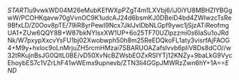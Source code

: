$START$Iu9vwkWD04M26eMubKEfWXpPZgT4m1LXVbj6/iJ0iYU8MBHZlYBGgwW/PCOHKqavw70gVvnOC9K1udcAJ24d6bsmKJ0DBeiD4bd4ZWIwzcTsRe9BfxLD/Z0Oov8pTE/79iR8yrPewI9Ncx7JklJvIDbNLGpf9ywc1jSjzATiReofmgUA1+ZUw6QQY8B+W87bkNYIsxXW1UP+6o25TF70UZlpzzmi0s6IaSu1oJRdNk/W7pxypXxcvYsFU1bj02Xwobwph50h8m25ReEDQkoFL1aty3visrfAjFAOG4+M9y+hxloc9oLnMrjuZH5rcmHMzai7SBARUOAZafsIvvb6pIiV8Ds8dCO//w32tRKujnBsJG0QltL0BE/vD50XvNcBZWsbEOZxRSIYTj12KNZy+9baLkG9VycEhoybES7c1VZrLhF41wWEmx9upnevb/ZTN3Ii4GGpJMWRzZwn6hY+1A==$END$